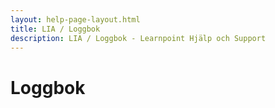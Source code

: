 ```yaml
---
layout: help-page-layout.html
title: LIA / Loggbok
description: LIA / Loggbok - Learnpoint Hjälp och Support
---
```


# Loggbok

<!-- only-in-swedish.html -->